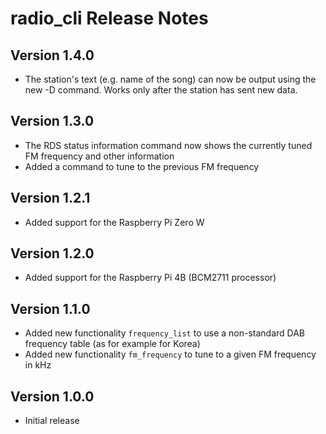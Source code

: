 # radio_cli Release Notes

## Version 1.4.0
* The station's text (e.g. name of the song) can now be output using the new -D command. Works only after the station has sent new data.

## Version 1.3.0
* The RDS status information command now shows the currently tuned FM frequency and other information
* Added a command to tune to the previous FM frequency

## Version 1.2.1
* Added support for the Raspberry Pi Zero W

## Version 1.2.0
* Added support for the Raspberry Pi 4B (BCM2711 processor)

## Version 1.1.0
* Added new functionality ```frequency_list``` to use a non-standard DAB frequency table (as for example for Korea)
* Added new functionality ```fm_frequency``` to tune to a given FM frequency in kHz 

## Version 1.0.0
* Initial release
